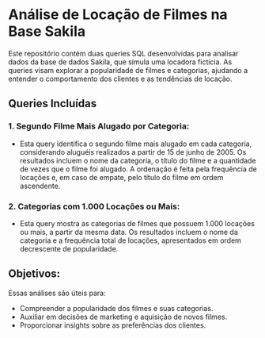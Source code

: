 # Análise de Locação de Filmes na Base Sakila
Este repositório contém duas queries SQL desenvolvidas para analisar dados da base de dados Sakila, que simula uma locadora fictícia. As queries visam explorar a popularidade de filmes e categorias, ajudando a entender o comportamento dos clientes e as tendências de locação.

## Queries Incluídas
### 1. Segundo Filme Mais Alugado por Categoria:
- Esta query identifica o segundo filme mais alugado em cada categoria, considerando aluguéis realizados a partir de 15 de junho de 2005. Os resultados incluem o nome da categoria, o título do filme e a quantidade de vezes que o filme foi alugado. A ordenação é feita pela frequência de locações e, em caso de empate, pelo título do filme em ordem ascendente.

### 2. Categorias com 1.000 Locações ou Mais:
- Esta query mostra as categorias de filmes que possuem 1.000 locações ou mais, a partir da mesma data. Os resultados incluem o nome da categoria e a frequência total de locações, apresentados em ordem decrescente de popularidade.

## Objetivos:
Essas análises são úteis para:
- Compreender a popularidade dos filmes e suas categorias.
- Auxiliar em decisões de marketing e aquisição de novos filmes.
- Proporcionar insights sobre as preferências dos clientes.
